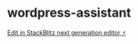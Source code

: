 # wordpress-assistant

[Edit in StackBlitz next generation editor ⚡️](https://stackblitz.com/~/github.com/cwhite-lf/wordpress-assistant)